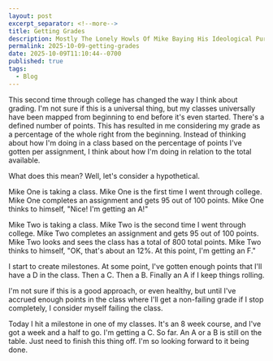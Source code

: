 ```yaml
---
layout: post
excerpt_separator: <!--more-->
title: Getting Grades
description: Mostly The Lonely Howls Of Mike Baying His Ideological Purity At The Moon
permalink: 2025-10-09-getting-grades
date: 2025-10-09T11:10:44--0700
published: true
tags:
  - Blog
---
```

This second time through college has changed the way I think about grading. I'm not sure if this is a universal thing, but my classes universally have been mapped from beginning to end before it's even started. There's a defined number of points. This has resulted in me considering my grade as a percentage of the whole right from the beginning. Instead of thinking about how I'm doing in a class based on the percentage of points I've gotten per assignment, I think about how I'm doing in relation to the total available.

What does this mean? Well, let's consider a hypothetical. 

Mike One is taking a class. Mike One is the first time I went through college. Mike One completes an assignment and gets 95 out of 100 points. Mike One thinks to himself, "Nice! I'm getting an A!"

Mike Two is taking a class. Mike Two is the second time I went through college. Mike Two completes an assignment and gets 95 out of 100 points. Mike Two looks and sees the class has a total of 800 total points. Mike Two thinks to himself, "OK, that's about an 12%. At this point, I'm getting an F."

I start to create milestones. At some point, I've gotten enough points that I'll have a D in the class. Then a C. Then a B. Finally an A if I keep things rolling.  

I'm not sure if this is a good approach, or even healthy, but until I've accrued enough points in the class where I'll get a non-failing grade if I stop completely, I consider myself failing the class.  

Today I hit a milestone in one of my classes. It's an 8 week course, and I've got a week and a half to go. I'm getting a C. So far. An A or a B is still on the table. Just need to finish this thing off. I'm so looking forward to it being done.
